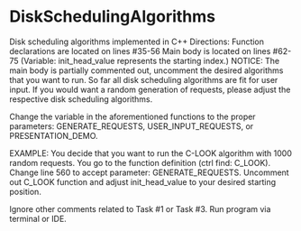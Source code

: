 # DiskSchedulingAlgorithms
Disk scheduling algorithms implemented in C++
Directions: 
  Function declarations are located on lines #35-56
  Main body is located on lines #62-75 (Variable: init_head_value represents the starting index.)
  NOTICE: The main body is partially commented out, uncomment the desired algorithms that you want to run.
  So far all disk scheduling algorithms are fit for user input. If you would want a random generation of requests, please       adjust the respective disk scheduling algorithms.
            
  Change the variable in the aforementioned functions to the proper parameters: GENERATE_REQUESTS, USER_INPUT_REQUESTS,         or PRESENTATION_DEMO.
  
EXAMPLE: 
  You decide that you want to run the C-LOOK algorithm with 1000 random requests.
  You go to the function definition (ctrl find: C_LOOK).
  Change line 560 to accept parameter: GENERATE_REQUESTS.
  Uncomment out C_LOOK function and adjust init_head_value to your desired starting position.
   
Ignore other comments related to Task #1 or Task #3.
Run program via terminal or IDE.
